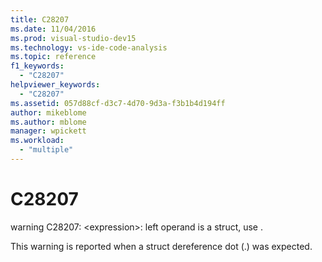 ```yaml
---
title: C28207
ms.date: 11/04/2016
ms.prod: visual-studio-dev15
ms.technology: vs-ide-code-analysis
ms.topic: reference
f1_keywords:
  - "C28207"
helpviewer_keywords:
  - "C28207"
ms.assetid: 057d88cf-d3c7-4d70-9d3a-f3b1b4d194ff
author: mikeblome
ms.author: mblome
manager: wpickett
ms.workload:
  - "multiple"
---
```

# C28207
warning C28207: \<expression>: left operand is a struct, use .

 This warning is reported when a struct dereference dot (.) was expected.